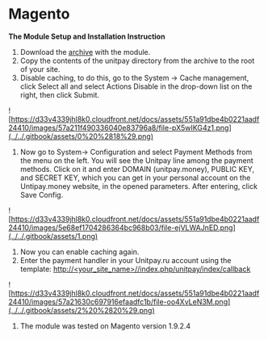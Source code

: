 # Magento

**The Module Setup and Installation Instruction**

1. Download the [archive](https://github.com/unitpay/magento-module) with the module.
2. Copy the contents of the unitpay directory from the archive to the root of your site.
3. Disable caching, to do this, go to the System -&gt; Cache management, click Select all and select Actions Disable in the drop-down list on the right, then click Submit.

![https://d33v4339jhl8k0.cloudfront.net/docs/assets/551a91dbe4b0221aadf24410/images/57a211f490336040e83796a8/file-pX5wIKG4z1.png](../../.gitbook/assets/0%20%2818%29.png)

1. Now go to System-&gt; Configuration and select Payment Methods from the menu on the left. You will see the Unitpay line among the payment methods. Click on it and enter DOMAIN \(unitpay.money\), PUBLIC KEY, and SECRET KEY, which you can get in your personal account on the Untipay.money website, in the opened parameters. After entering, click Save Config.

![https://d33v4339jhl8k0.cloudfront.net/docs/assets/551a91dbe4b0221aadf24410/images/5e68ef1704286364bc968b03/file-ejVLWAJnED.png](../../.gitbook/assets/1.png)

1. Now you can enable caching again.
2. Enter the payment handler in your Unitpay.ru account using the template: [http://&lt;your\_site\_name&gt;//index.php/unitpay/index/callback](http://<your_site_name>//index.php/unitpay/index/callback)

![https://d33v4339jhl8k0.cloudfront.net/docs/assets/551a91dbe4b0221aadf24410/images/57a21630c697916efaadfc1b/file-oo4XvLeN3M.png](../../.gitbook/assets/2%20%2820%29.png)

1. The module was tested on Magento version 1.9.2.4


